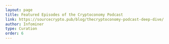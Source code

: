 ```yaml
---
layout: page
title: Featured Episodes of the Cryptoconomy Podcast
link: https://sourcecrypto.pub/blog/thecryptoconomy-podcast-deep-dive/
author: Infominer
type: Curation
order: 6
---
```

